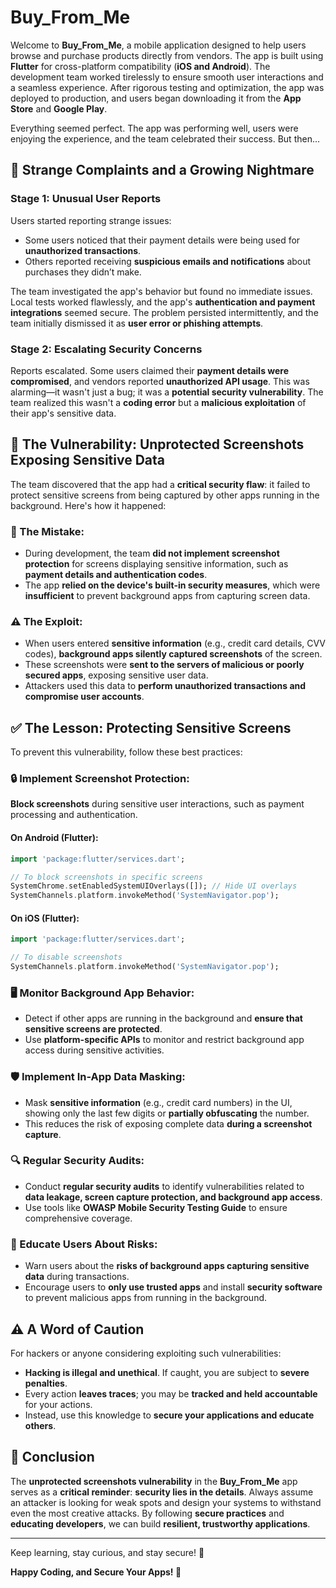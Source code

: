 # Buy_From_Me

Welcome to **Buy_From_Me**, a mobile application designed to help users browse and purchase products directly from vendors. The app is built using **Flutter** for cross-platform compatibility (**iOS and Android**). The development team worked tirelessly to ensure smooth user interactions and a seamless experience. After rigorous testing and optimization, the app was deployed to production, and users began downloading it from the **App Store** and **Google Play**.

Everything seemed perfect. The app was performing well, users were enjoying the experience, and the team celebrated their success. But then...

## 🚨 Strange Complaints and a Growing Nightmare

### Stage 1: Unusual User Reports
Users started reporting strange issues:

- Some users noticed that their payment details were being used for **unauthorized transactions**.
- Others reported receiving **suspicious emails and notifications** about purchases they didn’t make.

The team investigated the app's behavior but found no immediate issues. Local tests worked flawlessly, and the app's **authentication and payment integrations** seemed secure. The problem persisted intermittently, and the team initially dismissed it as **user error or phishing attempts**.

### Stage 2: Escalating Security Concerns
Reports escalated. Some users claimed their **payment details were compromised**, and vendors reported **unauthorized API usage**. This was alarming—it wasn't just a bug; it was a **potential security vulnerability**. The team realized this wasn't a **coding error** but a **malicious exploitation** of their app's sensitive data.

## 🛑 The Vulnerability: Unprotected Screenshots Exposing Sensitive Data
The team discovered that the app had a **critical security flaw**: it failed to protect sensitive screens from being captured by other apps running in the background. Here's how it happened:

### 🔴 The Mistake:
- During development, the team **did not implement screenshot protection** for screens displaying sensitive information, such as **payment details and authentication codes**.
- The app **relied on the device's built-in security measures**, which were **insufficient** to prevent background apps from capturing screen data.

### ⚠️ The Exploit:
- When users entered **sensitive information** (e.g., credit card details, CVV codes), **background apps silently captured screenshots** of the screen.
- These screenshots were **sent to the servers of malicious or poorly secured apps**, exposing sensitive user data.
- Attackers used this data to **perform unauthorized transactions and compromise user accounts**.

## ✅ The Lesson: Protecting Sensitive Screens
To prevent this vulnerability, follow these best practices:

### 🔒 Implement Screenshot Protection:
**Block screenshots** during sensitive user interactions, such as payment processing and authentication.

#### On Android (Flutter):
```dart
import 'package:flutter/services.dart';

// To block screenshots in specific screens
SystemChrome.setEnabledSystemUIOverlays([]); // Hide UI overlays
SystemChannels.platform.invokeMethod('SystemNavigator.pop');
```

#### On iOS (Flutter):
```dart
import 'package:flutter/services.dart';

// To disable screenshots
SystemChannels.platform.invokeMethod('SystemNavigator.pop');
```

### 🖥️ Monitor Background App Behavior:
- Detect if other apps are running in the background and **ensure that sensitive screens are protected**.
- Use **platform-specific APIs** to monitor and restrict background app access during sensitive activities.

### 🛡️ Implement In-App Data Masking:
- Mask **sensitive information** (e.g., credit card numbers) in the UI, showing only the last few digits or **partially obfuscating** the number.
- This reduces the risk of exposing complete data **during a screenshot capture**.

### 🔍 Regular Security Audits:
- Conduct **regular security audits** to identify vulnerabilities related to **data leakage, screen capture protection, and background app access**.
- Use tools like **OWASP Mobile Security Testing Guide** to ensure comprehensive coverage.

### 📢 Educate Users About Risks:
- Warn users about the **risks of background apps capturing sensitive data** during transactions.
- Encourage users to **only use trusted apps** and install **security software** to prevent malicious apps from running in the background.

## ⚠️ A Word of Caution
For hackers or anyone considering exploiting such vulnerabilities:

- **Hacking is illegal and unethical**. If caught, you are subject to **severe penalties**.
- Every action **leaves traces**; you may be **tracked and held accountable** for your actions.
- Instead, use this knowledge to **secure your applications and educate others**.

## 🎯 Conclusion
The **unprotected screenshots vulnerability** in the **Buy_From_Me** app serves as a **critical reminder**: **security lies in the details**. Always assume an attacker is looking for weak spots and design your systems to withstand even the most creative attacks. By following **secure practices** and **educating developers**, we can build **resilient, trustworthy applications**.

---

Keep learning, stay curious, and stay secure! 🚀

**Happy Coding, and Secure Your Apps! 🔐**

